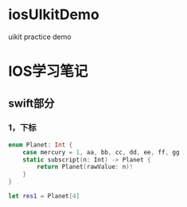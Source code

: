 # iosUIkitDemo
uikit practice demo

# IOS学习笔记

## swift部分
### 1，下标
```swift
enum Planet: Int {
    case mercury = 1, aa, bb, cc, dd, ee, ff, gg
    static subscript(n: Int) -> Planet {
        return Planet(rawValue: n)!
    }
}

let res1 = Planet[4]
```
